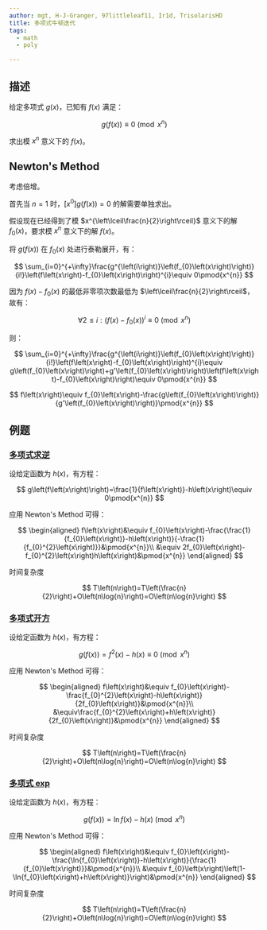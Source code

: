 ```yaml
---
author: mgt, H-J-Granger, 97littleleaf11, Ir1d, TrisolarisHD
title: 多项式牛顿迭代
tags:
  - math
  - poly

---
```


## 描述

给定多项式 $g\left(x\right)$，已知有 $f\left(x\right)$ 满足：

$$
g\left(f\left(x\right)\right)\equiv 0\pmod{x^{n}}
$$

求出模 $x^{n}$ 意义下的 $f\left(x\right)$。

## Newton's Method

考虑倍增。

首先当 $n=1$ 时，$\left[x^{0}\right]g\left(f\left(x\right)\right)=0$ 的解需要单独求出。

假设现在已经得到了模 $x^{\left\lceil\frac{n}{2}\right\rceil}$ 意义下的解 $f_{0}\left(x\right)$，要求模 $x^{n}$ 意义下的解 $f\left(x\right)$。

将 $g\left(f\left(x\right)\right)$ 在 $f_{0}\left(x\right)$ 处进行泰勒展开，有：

$$
\sum_{i=0}^{+\infty}\frac{g^{\left(i\right)}\left(f_{0}\left(x\right)\right)}{i!}\left(f\left(x\right)-f_{0}\left(x\right)\right)^{i}\equiv 0\pmod{x^{n}}
$$

因为 $f\left(x\right)-f_{0}\left(x\right)$ 的最低非零项次数最低为 $\left\lceil\frac{n}{2}\right\rceil$，故有：

$$
\forall 2\leqslant i:\left(f\left(x\right)-f_{0}\left(x\right)\right)^{i}\equiv 0\pmod{x^{n}}
$$

则：

$$
\sum_{i=0}^{+\infty}\frac{g^{\left(i\right)}\left(f_{0}\left(x\right)\right)}{i!}\left(f\left(x\right)-f_{0}\left(x\right)\right)^{i}\equiv g\left(f_{0}\left(x\right)\right)+g'\left(f_{0}\left(x\right)\right)\left(f\left(x\right)-f_{0}\left(x\right)\right)\equiv 0\pmod{x^{n}}
$$

$$
f\left(x\right)\equiv f_{0}\left(x\right)-\frac{g\left(f_{0}\left(x\right)\right)}{g'\left(f_{0}\left(x\right)\right)}\pmod{x^{n}}
$$

## 例题

### <span id="inv">[多项式求逆](../inv)</span>

设给定函数为 $h\left(x\right)$，有方程：

$$
g\left(f\left(x\right)\right)=\frac{1}{f\left(x\right)}-h\left(x\right)\equiv 0\pmod{x^{n}}
$$

应用 Newton's Method 可得：

$$
\begin{aligned}
    f\left(x\right)&\equiv f_{0}\left(x\right)-\frac{\frac{1}{f_{0}\left(x\right)}-h\left(x\right)}{-\frac{1}{f_{0}^{2}\left(x\right)}}&\pmod{x^{n}}\\
    &\equiv 2f_{0}\left(x\right)-f_{0}^{2}\left(x\right)h\left(x\right)&\pmod{x^{n}}
\end{aligned}
$$

时间复杂度

$$
T\left(n\right)=T\left(\frac{n}{2}\right)+O\left(n\log{n}\right)=O\left(n\log{n}\right)
$$

### <span id="sqrt">[多项式开方](../sqrt)</span>

设给定函数为 $h\left(x\right)$，有方程：

$$
g\left(f\left(x\right)\right)=f^{2}\left(x\right)-h\left(x\right)\equiv 0\pmod{x^{n}}
$$

应用 Newton's Method 可得：

$$
\begin{aligned}
    f\left(x\right)&\equiv f_{0}\left(x\right)-\frac{f_{0}^{2}\left(x\right)-h\left(x\right)}{2f_{0}\left(x\right)}&\pmod{x^{n}}\\
    &\equiv\frac{f_{0}^{2}\left(x\right)+h\left(x\right)}{2f_{0}\left(x\right)}&\pmod{x^{n}}
\end{aligned}
$$

时间复杂度

$$
T\left(n\right)=T\left(\frac{n}{2}\right)+O\left(n\log{n}\right)=O\left(n\log{n}\right)
$$

### <span id="exp">[多项式 exp](../ln-exp)</span>

设给定函数为 $h\left(x\right)$，有方程：

$$
g\left(f\left(x\right)\right)=\ln{f\left(x\right)}-h\left(x\right)\pmod{x^{n}}
$$

应用 Newton's Method 可得：

$$
\begin{aligned}
    f\left(x\right)&\equiv f_{0}\left(x\right)-\frac{\ln{f_{0}\left(x\right)}-h\left(x\right)}{\frac{1}{f_{0}\left(x\right)}}&\pmod{x^{n}}\\
    &\equiv f_{0}\left(x\right)\left(1-\ln{f_{0}\left(x\right)+h\left(x\right)}\right)&\pmod{x^{n}}
\end{aligned}
$$

时间复杂度

$$
T\left(n\right)=T\left(\frac{n}{2}\right)+O\left(n\log{n}\right)=O\left(n\log{n}\right)
$$
